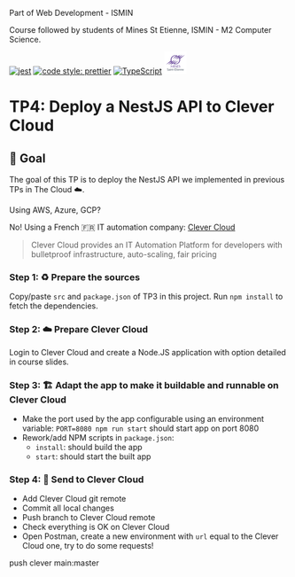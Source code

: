 Part of Web Development - ISMIN

Course followed by students of Mines St Etienne, ISMIN - M2 Computer Science.

[![jest](https://jestjs.io/img/jest-badge.svg)](https://github.com/facebook/jest)
[![code style: prettier](https://img.shields.io/badge/code_style-prettier-ff69b4.svg?style=flat-square)](https://github.com/prettier/prettier)
[![TypeScript](https://badges.frapsoft.com/typescript/love/typescript.png?v=101)](https://github.com/ellerbrock/typescript-badges/)
[![Mines St Etienne](./logo.png)](https://www.mines-stetienne.fr/)

# TP4: Deploy a NestJS API to Clever Cloud

## 📝 Goal

The goal of this TP is to deploy the NestJS API we implemented in previous TPs in The Cloud ☁️.

Using AWS, Azure, GCP? 

No! Using a French 🇫🇷 IT automation company: [Clever Cloud](https://www.clever-cloud.com/en/) 
> Clever Cloud provides an IT Automation Platform for developers with bulletproof infrastructure, auto-scaling, fair pricing

### Step 1: ♻️ Prepare the sources

Copy/paste `src` and `package.json` of TP3 in this project. Run `npm install` to fetch the dependencies.

### Step 2: ☁️ Prepare Clever Cloud

Login to Clever Cloud and create a Node.JS application with option detailed in course slides.

### Step 3: 🏗 Adapt the app to make it buildable and runnable on Clever Cloud  

 - Make the port used by the app configurable using an environment variable: `PORT=8080 npm run start` should start app on port 8080
 - Rework/add NPM scripts in `package.json`:
   - `install`: should build the app
   - `start`: should start the built app  

### Step 4: 🚀 Send to Clever Cloud
 
 - Add Clever Cloud git remote
 - Commit all local changes
 - Push branch to Clever Cloud remote
 - Check everything is OK on Clever Cloud
 - Open Postman, create a new environment with `url` equal to the Clever Cloud one, try to do some requests! 



push clever main:master